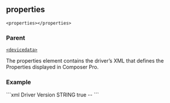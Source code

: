 ## properties

`<properties></properties>`


### Parent

[`<devicedata>`][1]


The properties element contains the driver’s XML that defines the Properties displayed in Composer Pro.


### Example

<properties>
```xml
		<property>
			<name>Driver Version</name>
			<type>STRING</type>
			<readonly>true</readonly>
			<default>--</default>
		</property>
```
</properties>



[1]:	https://snap-one.github.io/docs-driverworks-xml/#devicedata